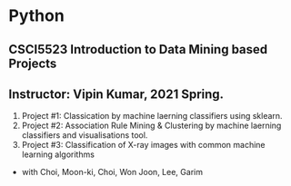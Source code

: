 # Python

## CSCI5523 Introduction to Data Mining based Projects
## Instructor: Vipin Kumar, 2021 Spring.

1. Project  #1: Classication by machine laerning classifiers using sklearn.
2. Project  #2: Association Rule Mining & Clustering by machine laerning classifiers and visualisations tool.
3. Project  #3: Classification of X-ray images with common machine learning algorithms 
  - with Choi, Moon-ki, Choi, Won Joon, Lee, Garim


